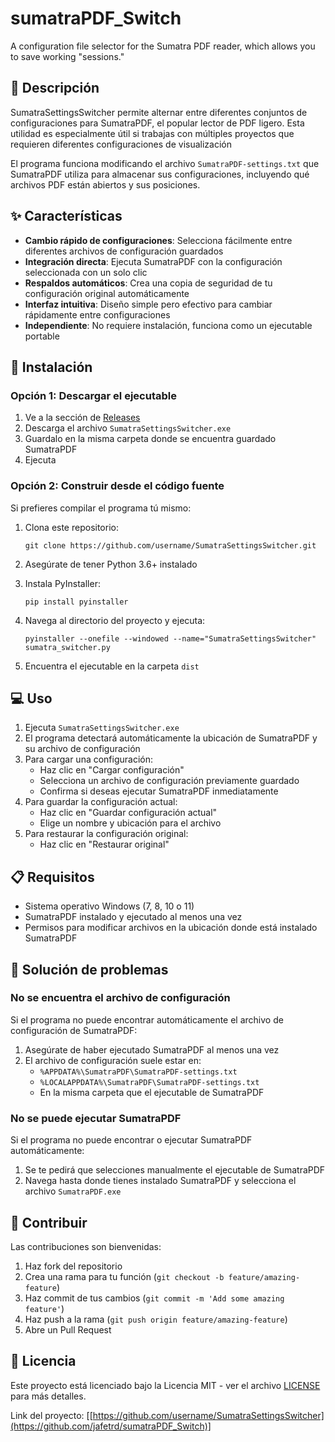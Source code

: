 # sumatraPDF_Switch
A configuration file selector for the Sumatra PDF reader, which allows you to save working "sessions."

## 📝 Descripción

SumatraSettingsSwitcher permite alternar entre diferentes conjuntos de configuraciones para SumatraPDF, el popular lector de PDF ligero. 
Esta utilidad es especialmente útil si trabajas con múltiples proyectos que requieren diferentes configuraciones de visualización

El programa funciona modificando el archivo `SumatraPDF-settings.txt` que SumatraPDF utiliza para almacenar sus configuraciones, incluyendo qué archivos PDF están abiertos y sus posiciones.

## ✨ Características

- **Cambio rápido de configuraciones**: Selecciona fácilmente entre diferentes archivos de configuración guardados
- **Integración directa**: Ejecuta SumatraPDF con la configuración seleccionada con un solo clic
- **Respaldos automáticos**: Crea una copia de seguridad de tu configuración original automáticamente
- **Interfaz intuitiva**: Diseño simple pero efectivo para cambiar rápidamente entre configuraciones
- **Independiente**: No requiere instalación, funciona como un ejecutable portable

## 🚀 Instalación

### Opción 1: Descargar el ejecutable

1. Ve a la sección de [Releases]([https://github.com/username/SumatraSettingsSwitcher/releases](https://github.com/jafetrd/sumatraPDF_Switch/releases))
2. Descarga el archivo `SumatraSettingsSwitcher.exe`
3. Guardalo en la misma carpeta donde se encuentra guardado SumatraPDF
4. Ejecuta

### Opción 2: Construir desde el código fuente

Si prefieres compilar el programa tú mismo:

1. Clona este repositorio:
   ```
   git clone https://github.com/username/SumatraSettingsSwitcher.git
   ```

2. Asegúrate de tener Python 3.6+ instalado

3. Instala PyInstaller:
   ```
   pip install pyinstaller
   ```

4. Navega al directorio del proyecto y ejecuta:
   ```
   pyinstaller --onefile --windowed --name="SumatraSettingsSwitcher" sumatra_switcher.py
   ```

5. Encuentra el ejecutable en la carpeta `dist`

## 💻 Uso

1. Ejecuta `SumatraSettingsSwitcher.exe`
2. El programa detectará automáticamente la ubicación de SumatraPDF y su archivo de configuración
3. Para cargar una configuración:
   - Haz clic en "Cargar configuración"
   - Selecciona un archivo de configuración previamente guardado
   - Confirma si deseas ejecutar SumatraPDF inmediatamente
4. Para guardar la configuración actual:
   - Haz clic en "Guardar configuración actual"
   - Elige un nombre y ubicación para el archivo
5. Para restaurar la configuración original:
   - Haz clic en "Restaurar original"

## 📋 Requisitos

- Sistema operativo Windows (7, 8, 10 o 11)
- SumatraPDF instalado y ejecutado al menos una vez
- Permisos para modificar archivos en la ubicación donde está instalado SumatraPDF

## 🔧 Solución de problemas

### No se encuentra el archivo de configuración

Si el programa no puede encontrar automáticamente el archivo de configuración de SumatraPDF:

1. Asegúrate de haber ejecutado SumatraPDF al menos una vez
2. El archivo de configuración suele estar en:
   - `%APPDATA%\SumatraPDF\SumatraPDF-settings.txt`
   - `%LOCALAPPDATA%\SumatraPDF\SumatraPDF-settings.txt`
   - En la misma carpeta que el ejecutable de SumatraPDF

### No se puede ejecutar SumatraPDF

Si el programa no puede encontrar o ejecutar SumatraPDF automáticamente:

1. Se te pedirá que selecciones manualmente el ejecutable de SumatraPDF
2. Navega hasta donde tienes instalado SumatraPDF y selecciona el archivo `SumatraPDF.exe`

## 🤝 Contribuir

Las contribuciones son bienvenidas:

1. Haz fork del repositorio
2. Crea una rama para tu función (`git checkout -b feature/amazing-feature`)
3. Haz commit de tus cambios (`git commit -m 'Add some amazing feature'`)
4. Haz push a la rama (`git push origin feature/amazing-feature`)
5. Abre un Pull Request

## 📜 Licencia

Este proyecto está licenciado bajo la Licencia MIT - ver el archivo [LICENSE](LICENSE) para más detalles.

Link del proyecto: [[https://github.com/username/SumatraSettingsSwitcher](https://github.com/jafetrd/sumatraPDF_Switch)]
